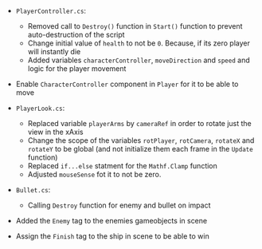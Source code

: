 - `PlayerController.cs`:
    - Removed call to `Destroy()` function in `Start()` function to prevent auto-destruction of the script
    - Change initial value of `health` to not be `0`. Because, if its zero player will instantly die
    - Added variables `characterController`, `moveDirection` and `speed` and logic for the player movement

- Enable `CharacterController` component in `Player` for it to be able to move

- `PlayerLook.cs`:
    - Replaced variable `playerArms` by `cameraRef` in order to rotate just the view in the xAxis
    - Change the scope of the variables `rotPlayer`, `rotCamera`, `rotateX` and `rotateY` to be global (and not initialize them each frame in the `Update` function)
    - Replaced `if...else` statment for the `Mathf.Clamp` function
    - Adjusted `mouseSense` fot it to not be zero.

- `Bullet.cs`:
    - Calling `Destroy` function for enemy and bullet on impact

- Added the `Enemy` tag to the enemies gameobjects in scene

- Assign the `Finish` tag to the ship in scene to be able to win
